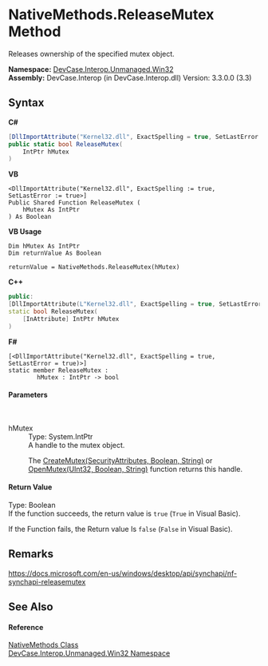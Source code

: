 # NativeMethods.ReleaseMutex Method 
 

Releases ownership of the specified mutex object.

**Namespace:**&nbsp;<a href="N_DevCase_Interop_Unmanaged_Win32">DevCase.Interop.Unmanaged.Win32</a><br />**Assembly:**&nbsp;DevCase.Interop (in DevCase.Interop.dll) Version: 3.3.0.0 (3.3)

## Syntax

**C#**<br />
``` C#
[DllImportAttribute("Kernel32.dll", ExactSpelling = true, SetLastError = true)]
public static bool ReleaseMutex(
	IntPtr hMutex
)
```

**VB**<br />
``` VB
<DllImportAttribute("Kernel32.dll", ExactSpelling := true, SetLastError := true>]
Public Shared Function ReleaseMutex ( 
	hMutex As IntPtr
) As Boolean
```

**VB Usage**<br />
``` VB Usage
Dim hMutex As IntPtr
Dim returnValue As Boolean

returnValue = NativeMethods.ReleaseMutex(hMutex)
```

**C++**<br />
``` C++
public:
[DllImportAttribute(L"Kernel32.dll", ExactSpelling = true, SetLastError = true)]
static bool ReleaseMutex(
	[InAttribute] IntPtr hMutex
)
```

**F#**<br />
``` F#
[<DllImportAttribute("Kernel32.dll", ExactSpelling = true, SetLastError = true)>]
static member ReleaseMutex : 
        hMutex : IntPtr -> bool 

```


#### Parameters
&nbsp;<dl><dt>hMutex</dt><dd>Type: System.IntPtr<br />A handle to the mutex object. 

 The <a href="M_DevCase_Interop_Unmanaged_Win32_NativeMethods_CreateMutex">CreateMutex(SecurityAttributes, Boolean, String)</a> or <a href="M_DevCase_Interop_Unmanaged_Win32_NativeMethods_OpenMutex">OpenMutex(UInt32, Boolean, String)</a> function returns this handle.</dd></dl>

#### Return Value
Type: Boolean<br />If the function succeeds, the return value is `true` (`True` in Visual Basic). 

 If the Function fails, the Return value Is `false` (`False` in Visual Basic).

## Remarks
<a href="https://docs.microsoft.com/en-us/windows/desktop/api/synchapi/nf-synchapi-releasemutex" target="_blank">https://docs.microsoft.com/en-us/windows/desktop/api/synchapi/nf-synchapi-releasemutex</a>

## See Also


#### Reference
<a href="T_DevCase_Interop_Unmanaged_Win32_NativeMethods">NativeMethods Class</a><br /><a href="N_DevCase_Interop_Unmanaged_Win32">DevCase.Interop.Unmanaged.Win32 Namespace</a><br />